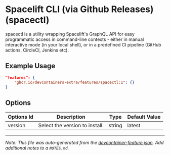 
# Spacelift CLI (via Github Releases) (spacectl)

spacectl is a utility wrapping Spacelift's GraphQL API for easy programmatic access in command-line contexts - either in manual interactive mode (in your local shell), or in a predefined CI pipeline (GitHub actions, CircleCI, Jenkins etc).

## Example Usage

```json
"features": {
    "ghcr.io/devcontainers-extra/features/spacectl:1": {}
}
```

## Options

| Options Id | Description | Type | Default Value |
|-----|-----|-----|-----|
| version | Select the version to install. | string | latest |



---

_Note: This file was auto-generated from the [devcontainer-feature.json](devcontainer-feature.json).  Add additional notes to a `NOTES.md`._

